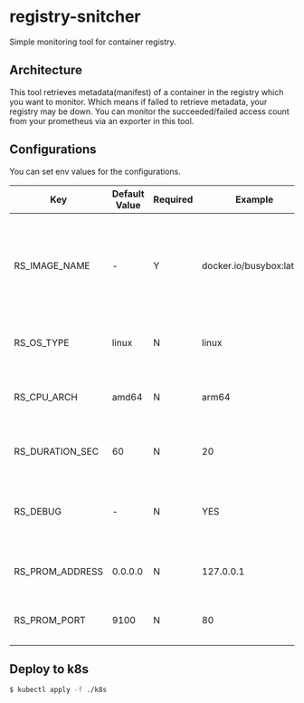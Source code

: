 # registry-snitcher
Simple monitoring tool for container registry.

## Architecture
This tool retrieves metadata(manifest) of a container in the registry which you want to monitor.
Which means if failed to retrieve metadata, your registry may be down.
You can monitor the succeeded/failed access count from your prometheus via an exporter in this tool.

## Configurations
You can set env values for the configurations.

| Key | Default Value | Required | Example | Description |
| ---- | ---- | ---- | ---- | ---- |
| RS_IMAGE_NAME | - | Y | docker.io/busybox:latest | The container image name in your registry which you want to monitor. |
| RS_OS_TYPE | linux | N | linux | OS type of the container image. |
| RS_CPU_ARCH | amd64 | N | arm64 | CPU architecture of the conatainer image. |
| RS_DURATION_SEC | 60 | N | 20 | Pull image metadata duration seconds. |
| RS_DEBUG | - | N | YES | Debug mode. No value indicates turning debug off. |
| RS_PROM_ADDRESS | 0.0.0.0 | N | 127.0.0.1 | Exposed IP for Prometheus exporter. |
| RS_PROM_PORT | 9100 | N | 80 | Exposed port for Prometheus exporter. |

## Deploy to k8s

```bash
$ kubectl apply -f ./k8s
```